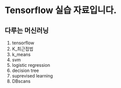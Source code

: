 # Tensorflow 실습 자료입니다.

## 다루는 머신러닝
1. tensorflow
2. K_최근접법
3. k_means
4. svm
5. logistic regression
6. decision tree
7. suprevised learning
8. DBscans 
